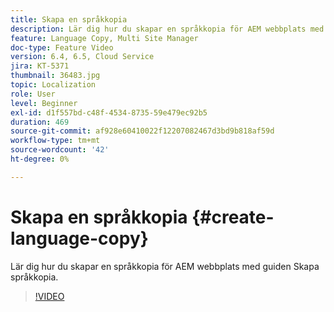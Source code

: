 ```yaml
---
title: Skapa en språkkopia
description: Lär dig hur du skapar en språkkopia för AEM webbplats med guiden Skapa språkkopia.
feature: Language Copy, Multi Site Manager
doc-type: Feature Video
version: 6.4, 6.5, Cloud Service
jira: KT-5371
thumbnail: 36483.jpg
topic: Localization
role: User
level: Beginner
exl-id: d1f557bd-c48f-4534-8735-59e479ec92b5
duration: 469
source-git-commit: af928e60410022f12207082467d3bd9b818af59d
workflow-type: tm+mt
source-wordcount: '42'
ht-degree: 0%

---
```


# Skapa en språkkopia {#create-language-copy}

Lär dig hur du skapar en språkkopia för AEM webbplats med guiden Skapa språkkopia.

>[!VIDEO](https://video.tv.adobe.com/v/36483?quality=12&learn=on)
